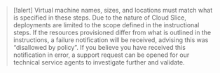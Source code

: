 >[!alert] Virtual machine names, sizes, and locations must match what is specified in these steps. Due to the nature of Cloud Slice, deployments are limited to the scope defined in the instructional steps.  If the resources provisioned differ from what is outlined in the instructions, a failure notification will be received, advising this was “disallowed by policy”.   If you believe you have received this notification in error, a support request can be opened for our technical service agents to investigate further and validate.
